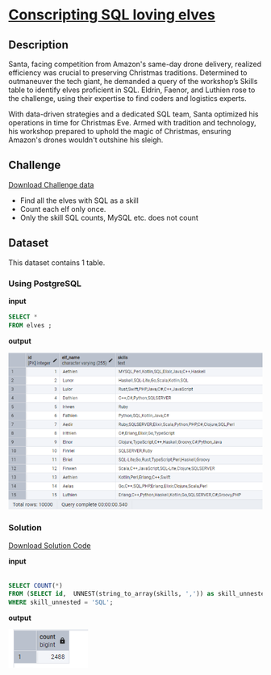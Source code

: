 # [Conscripting SQL loving elves](https://adventofsql.com/challenges/22)

## Description

Santa, facing competition from Amazon's same-day drone delivery, realized efficiency was crucial to preserving Christmas traditions. Determined to outmaneuver the tech giant, he demanded a query of the workshop’s Skills table to identify elves proficient in SQL. Eldrin, Faenor, and Luthien rose to the challenge, using their expertise to find coders and logistics experts.

With data-driven strategies and a dedicated SQL team, Santa optimized his operations in time for Christmas Eve. Armed with tradition and technology, his workshop prepared to uphold the magic of Christmas, ensuring Amazon's drones wouldn't outshine his sleigh.

## Challenge
[Download Challenge data](https://github.com/thatlaconic/advent-of-sql-day-22/blob/main/advent_of_sql_day_22.sql)

* Find all the elves with SQL as a skill
* Count each elf only once.
* Only the skill SQL counts, MySQL etc. does not count

## Dataset
This dataset contains 1 table. 
### Using PostgreSQL
**input**

```sql
SELECT *
FROM elves ;
```
**output**

![](https://github.com/thatlaconic/advent-of-sql-day-22/blob/main/elves.PNG)


### Solution
[Download Solution Code](https://github.com/thatlaconic/advent-of-sql-day-22/blob/main/advent_answer_day22.sql)

**input**
```sql

SELECT COUNT(*)
FROM (SELECT id,  UNNEST(string_to_array(skills, ',')) as skill_unnested FROM elves)
WHERE skill_unnested = 'SQL';

```
**output**

![](https://github.com/thatlaconic/advent-of-sql-day-22/blob/main/d22.PNG)

